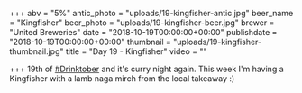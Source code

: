 +++
abv = "5%"
antic_photo = "uploads/19-kingfisher-antic.jpg"
beer_name = "Kingfisher"
beer_photo = "uploads/19-kingfisher-beer.jpg"
brewer = "United Breweries"
date = "2018-10-19T00:00:00+00:00"
publishdate = "2018-10-19T00:00:00+00:00"
thumbnail = "uploads/19-kingfisher-thumbnail.jpg"
title = "Day 19 - Kingfisher"
video = ""

+++
19th of [#Drinktober](https://www.facebook.com/hashtag/drinktober?source=feed_text&epa=HASHTAG) and it's curry night again. This week I'm having a Kingfisher with a lamb naga mirch from the local takeaway :)